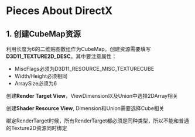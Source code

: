 # Pieces About DirectX

## 1. 创建CubeMap资源

利用长度为6的二维贴图数组作为CubeMap。创建资源需要填写**D3D11_TEXTURE2D_DESC**。其中要注意属性：

* MiscFlags必须为D3D11_RESOURCE_MISC_TEXTURECUBE
* Width/Height必须相同
* ArraySize必须为6

创建**Render Target View**，ViewDimension以及Union中选择2DArray相关

创建**Shader Resource View**, Dimension和Union需要选择Cube相关

绑定RenderTarget时候，所有RenderTarget都必须是同种类型，所以不能和普通的Texture2D资源同时绑定